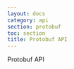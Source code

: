 ```yaml
---
layout: docs
category: api
section: protobuf
toc: section
title: Protobuf API
---
```


Protobuf API
